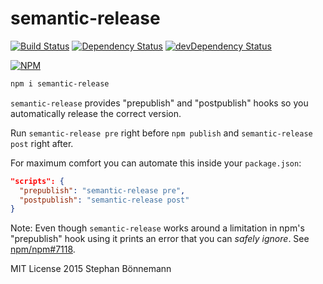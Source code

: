 # semantic-release
[![Build Status](https://travis-ci.org/boennemann/semantic-release.svg)](https://travis-ci.org/boennemann/semantic-release)
[![Dependency Status](https://david-dm.org/boennemann/semantic-release.svg)](https://david-dm.org/boennemann/semantic-release)
[![devDependency Status](https://david-dm.org/boennemann/semantic-release/dev-status.svg)](https://david-dm.org/boennemann/semantic-release#info=devDependencies)

[![NPM](https://nodei.co/npm/semantic-release.png?downloads=true&downloadRank=true&stars=true)](https://nodei.co/npm/semantic-release/)

```bash
npm i semantic-release
```

`semantic-release` provides "prepublish" and "postpublish" hooks so you automatically release the correct version.

Run `semantic-release pre` right before `npm publish` and `semantic-release post` right after. 

For maximum comfort you can automate this inside your `package.json`:

```json
"scripts": {
  "prepublish": "semantic-release pre",
  "postpublish": "semantic-release post"
}
```

Note: Even though `semantic-release` works around a limitation in npm's "prepublish" hook using it prints an error that you can *safely ignore*.
See [npm/npm#7118](https://github.com/npm/npm/issues/7118).

MIT License
2015 Stephan Bönnemann
